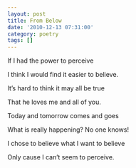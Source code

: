 ```yaml
---
layout: post
title: From Below
date: '2010-12-13 07:31:00'
category: poetry
tags: []
---
```


If I had the power
to perceive

I think I would find
it easier to believe.

It’s hard to think it
may all be true

That he loves me
and all of you.

Today and tomorrow
comes and goes

What is really happening?
No one knows!

I chose to believe
what I want to believe

Only cause I can’t
seem to perceive.
